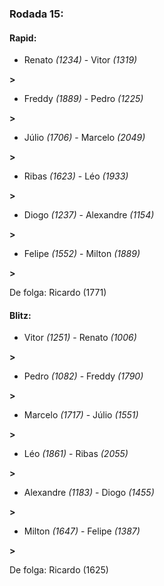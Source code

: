 ### Rodada 15:

#### Rapid:

* Renato *(1234)*     -     Vitor *(1319)*

 **>** 
* Freddy *(1889)*     -     Pedro *(1225)*

 **>** 
* Júlio *(1706)*     -     Marcelo *(2049)*

 **>** 
* Ribas *(1623)*     -     Léo *(1933)*

 **>** 
* Diogo *(1237)*     -     Alexandre *(1154)*

 **>** 
* Felipe *(1552)*     -     Milton *(1889)*

 **>** 

De folga: Ricardo (1771)

#### Blitz:

* Vitor *(1251)*     -     Renato *(1006)*

 **>** 
* Pedro *(1082)*     -     Freddy *(1790)*

 **>** 
* Marcelo *(1717)*     -     Júlio *(1551)*

 **>** 
* Léo *(1861)*     -     Ribas *(2055)*

 **>** 
* Alexandre *(1183)*     -     Diogo *(1455)*

 **>** 
* Milton *(1647)*     -     Felipe *(1387)*

 **>** 

De folga: Ricardo (1625)


